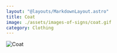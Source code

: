 ```yaml
---
layout: "@layouts/MarkdownLayout.astro"
title: Coat
image: ./assets/images-of-signs/coat.gif
category: Clothing
---
```


![Coat](@signs/coat.gif)
